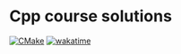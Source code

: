 # Cpp course solutions
[![CMake](https://github.com/nikitafin/c-plus-plus-modern-development/actions/workflows/cmake.yml/badge.svg?branch=master)](https://github.com/nikitafin/c-plus-plus-modern-development/actions/workflows/cmake.yml)
[![wakatime](https://wakatime.com/badge/user/de483e5f-5bfc-4028-8545-38097cf6f172/project/0e725715-ecdd-4940-a364-810b0c9d46ed.svg)](https://wakatime.com/badge/user/de483e5f-5bfc-4028-8545-38097cf6f172/project/0e725715-ecdd-4940-a364-810b0c9d46ed)